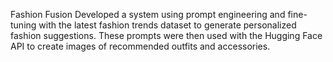 Fashion Fusion
Developed a system using prompt engineering and fine-tuning with the latest fashion trends dataset to generate personalized fashion suggestions. These prompts were then used with the Hugging Face API to create images of recommended outfits and accessories.
